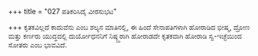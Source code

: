 +++
title = "027 ಪತಿಕರಿಸಿದೈ ವೀರಸುಭಟ"

+++
ಕೃತಕವಿಲ್ಲದೆ ಕಾದುವೆನು ಎಂಬ ಶಲ್ಯನ ಮಾತಿನಲ್ಲಿ, ಈ ಹಿಂದೆ ಸೇನಾಪತಿಗಳಾಗಿ ಹೋರಾಡಿದ ಭೀಷ್ಮ, ದ್ರೋಣ ಮತ್ತು ಕರ್ಣರು ಯುದ್ಧದಲ್ಲಿ ದುರ್ಯೋಧನನಿಗೆ ನಿಷ್ಠ್ಟ್ಠರಾಗಿ ಹೋರಾಡದೇ ಕೃತಕವಾಗಿ ಹೋರಾಡಿ ಸ್ವ-ಇಚ್ಛೆಯಿಂದ ಸೋತರು ಎಂಬ ಭಾವವಿದೆ.